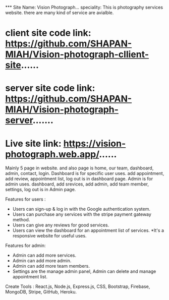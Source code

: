 *** Site Name: Vision Photograph... speciality: This is photography services website. there are many kind of service are avialble.

# client site code link: https://github.com/SHAPAN-MIAH/Vision-photograph-cllient-site......
# server site code link: https://github.com/SHAPAN-MIAH/Vision-photograph-server.......
# Live site link: https://vision-photograph.web.app/......
Mainly 5 page in website. and also page is home, our team, dashboard, admin, contact, login. Dashboard is for specific user uses. add appointment, add review, appointment list, log out is in dashboard page. Admin is for admin uses. dashboard, add srevices, add admin, add team member, settings, log out is in Admin page.

Features for users :

* Users can sign-up & log in with the Google authentication system.
* Users can purchase any services with the stripe payment gateway method.
* Users can give any reviews for good services.
* Users can view the dashboard for an appointment list of services. *It's a responsive website for useful uses.

Features for admin:

* Admin can add more services.
* Admin can add more admin.
* Admin can add more team members.
* Settings are the manage admin panel, Admin can delete and manage appointment list.

Create Tools : React.js, Node.js, Express.js, CSS, Bootstrap, Firebase, MongoDB, Stripe, GitHub, Heroku.
